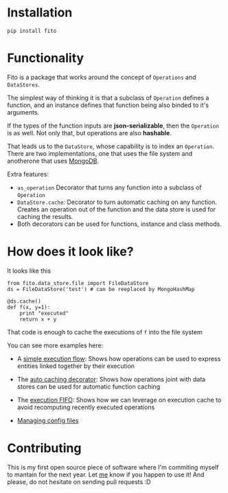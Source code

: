 # Installation

`pip install fito`


# Functionality

Fito is a package that works around the concept of `Operations` and `DataStores`.

The simplest way of thinking it is that a subclass of `Operation` defines
a function, and an instance defines that function being also binded 
to it's arguments. 

If the types of the function inputs are **json-serializable**, 
then the `Operation` is as well. 
Not only that, but operations are also **hashable**.

That leads us to the `DataStore`, whose capability is to index an `Operation`.
There are two implementations, one that uses the file system and 
anotherone that uses [MongoDB](https://www.mongodb.com/).

Extra features:
* `as_operation` Decorator that turns any function into a subclass of `Operation`
* `DataStore.cache`: Decorator to turn automatic caching on any function. 
Creates an operation out of the function and the data store is used for caching the results. 
* Both decorators can be used for functions, instance and class methods.

# How does it look like?
It looks like this
```
from fito.data_store.file import FileDataStore
ds = FileDataStore('test') # can be reeplaced by MongoHashMap

@ds.cache()
def f(x, y=1):
    print "executed"
    return x + y
```

That code is enough to cache the executions of `f` into the file system

You can see more examples here:
* A [simple execution flow](https://github.com/elsonidoq/fito/blob/master/examples/Simple%20Flow.ipynb): 
Shows how operations can be used to express entities linked together by their execution

* The [auto caching decorator](https://github.com/elsonidoq/fito/blob/master/examples/Auto%20Caching.ipynb): 
Shows how operations joint with data stores can be used for automatic function caching

* The [execution FIFO](https://github.com/elsonidoq/fito/blob/master/examples/Expensive%20computations.ipynb): 
Shows how we can leverage on execution cache to avoid recomputing recently executed operations 

* [Managing config files](https://github.com/elsonidoq/fito/blob/master/examples/Handle%20config%20files.ipynb)

# Contributing
This is my first open source piece of software where I'm commiting myself to mantain for the next year. 
Let [me](https://twitter.com/ideasrapidas) know if you happen to use it! 
And please, do not hesitate on sending pull requests :D
